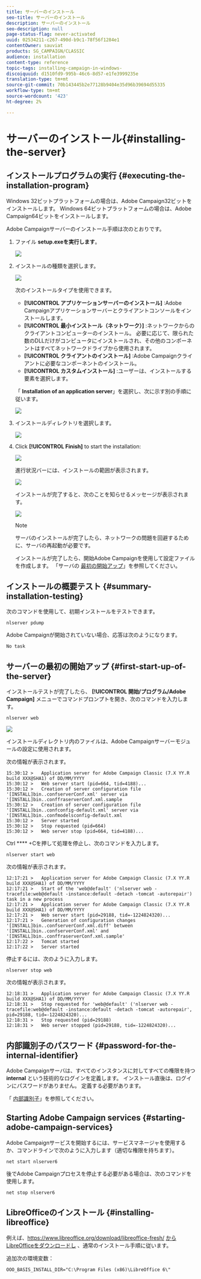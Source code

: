 ```yaml
---
title: サーバーのインストール
seo-title: サーバーのインストール
description: サーバーのインストール
seo-description: null
page-status-flag: never-activated
uuid: 02534211-c267-490d-b9c1-78f56f1284e1
contentOwner: sauviat
products: SG_CAMPAIGN/CLASSIC
audience: installation
content-type: reference
topic-tags: installing-campaign-in-windows-
discoiquuid: d1510fd9-995b-46c6-8d57-e1fe3999235e
translation-type: tm+mt
source-git-commit: 70b143445b2e77128b9404e35d96b39694d55335
workflow-type: tm+mt
source-wordcount: '423'
ht-degree: 2%

---
```



# サーバーのインストール{#installing-the-server}

## インストールプログラムの実行 {#executing-the-installation-program}

Windows 32ビットプラットフォームの場合は、Adobe Campaign32ビットをインストールします。 Windows 64ビットプラットフォームの場合は、Adobe Campaign64ビットをインストールします。

Adobe Campaignサーバーのインストール手順は次のとおりです。

1. ファイル **setup.exeを実行します**。

   ![](assets/s_ncs_install_installer_01.png)

1. インストールの種類を選択します。

   ![](assets/s_ncs_install_installer_01a.png)

   次のインストールタイプを使用できます。

   * **[!UICONTROL アプリケーションサーバーのインストール]** :Adobe Campaignアプリケーションサーバーとクライアントコンソールをインストールします。
   * **[!UICONTROL 最小インストール（ネットワーク）]** :ネットワークからのクライアントコンピューターのインストール。 必要に応じて、限られた数のDLLだけがコンピュータにインストールされ、その他のコンポーネントはすべてネットワークドライブから使用されます。
   * **[!UICONTROL クライアントのインストール]** :Adobe Campaignクライアントに必要なコンポーネントのインストール。
   * **[!UICONTROL カスタムインストール]** :ユーザーは、インストールする要素を選択します。

   「 **Installation of an application server**」を選択し、次に示す別の手順に従います。

   ![](assets/s_ncs_install_installer_02.png)

1. インストールディレクトリを選択します。

   ![](assets/s_ncs_install_installer_03.png)

1. Click **[!UICONTROL Finish]** to start the installation:

   ![](assets/s_ncs_install_installer_04.png)

   進行状況バーには、インストールの範囲が表示されます。

   ![](assets/s_ncs_install_installer_05.png)

   インストールが完了すると、次のことを知らせるメッセージが表示されます。

   ![](assets/s_ncs_install_installer_06.png)

   >[!NOTE]
   >
   >サーバのインストールが完了したら、ネットワークの問題を回避するために、サーバの再起動が必要です。

   インストールが完了したら、開始Adobe Campaignを使用して設定ファイルを作成します。 「サーバの [最初の開始アップ](#first-start-up-of-the-server)」を参照してください。

## インストールの概要テスト {#summary-installation-testing}

次のコマンドを使用して、初期インストールをテストできます。

```
nlserver pdump
```

Adobe Campaignが開始されていない場合、応答は次のようになります。

```
No task
```

## サーバーの最初の開始アップ {#first-start-up-of-the-server}

インストールテストが完了したら、 **[!UICONTROL 開始/プログラム/Adobe Campaign]** メニューでコマンドプロンプトを開き、次のコマンドを入力します。

```
nlserver web
```

![](assets/s_ncs_install_cmd_nlserverweb.png)

インストールディレクトリ内のファイルは、Adobe Campaignサーバーモジュールの設定に使用されます。

次の情報が表示されます。

```
15:30:12 >   Application server for Adobe Campaign Classic (7.X YY.R build XXX@SHA1) of DD/MM/YYYY
15:30:12 >   Web server start (pid=664, tid=4188)...
15:30:12 >   Creation of server configuration file '[INSTALL]bin..confserverConf.xml' server via '[INSTALL]bin..conffraserverConf.xml.sample
15:30:12 >   Creation of server configuration file '[INSTALL]bin..confconfig-default.xml' server via '[INSTALL]bin..confmodelsconfig-default.xml
15:30:12 >   Server started
15:30:12 >   Stop requested (pid=664)
15:30:12 >   Web server stop (pid=664, tid=4188)...
```

Ctrl **** +Cを押して処理を停止し、次のコマンドを入力します。

```
nlserver start web
```

次の情報が表示されます。

```
12:17:21 >   Application server for Adobe Campaign Classic (7.X YY.R build XXX@SHA1) of DD/MM/YYYY
12:17:21 >   Start of the 'web@default' ('nlserver web -tracefile:web@default -instance:default -detach -tomcat -autorepair') task in a new process 
12:17:21 >   Application server for Adobe Campaign Classic (7.X YY.R build XXX@SHA1) of DD/MM/YYYY
12:17:21 >   Web server start (pid=29188, tid=-1224824320)...
12:17:21 >   Generation of configuration changes '[INSTALL]bin..confserverConf.xml.diff' between '[INSTALL]bin..confserverConf.xml' and '[INSTALL]bin..conffraserverConf.xml.sample'
12:17:22 >   Tomcat started
12:17:22 >   Server started
```

停止するには、次のように入力します。

```
nlserver stop web
```

次の情報が表示されます。

```
12:18:31 >   Application server for Adobe Campaign Classic (7.X YY.R build XXX@SHA1) of DD/MM/YYYY
12:18:31 >   Stop requested for 'web@default' ('nlserver web -tracefile:web@default -instance:default -detach -tomcat -autorepair', pid=29188, tid=-1224824320)...
12:18:31 >   Stop requested (pid=29188)
12:18:31 >   Web server stopped (pid=29188, tid=-1224824320)...
```

## 内部識別子のパスワード {#password-for-the-internal-identifier}

Adobe Campaignサーバは、すべてのインスタンスに対してすべての権限を持つ **internal** という技術的なログインを定義します。 インストール直後は、ログインにパスワードがありません。 定義する必要があります。

「 [内部識別子](../../installation/using/campaign-server-configuration.md#internal-identifier)」を参照してください。

## Starting Adobe Campaign services {#starting-adobe-campaign-services}

Adobe Campaignサービスを開始するには、サービスマネージャを使用するか、コマンドラインで次のように入力します（適切な権限を持ちます）。

```
net start nlserver6
```

後でAdobe Campaignプロセスを停止する必要がある場合は、次のコマンドを使用します。

```
net stop nlserver6
```

## LibreOfficeのインストール {#installing-libreoffice}

例えば、https://www.libreoffice.org/download/libreoffice-fresh/ [からLibreOfficeをダウンロードし](https://www.libreoffice.org/download/libreoffice-fresh/) 、通常のインストール手順に従います。

追加次の環境変数：

```
OOO_BASIS_INSTALL_DIR="C:\Program Files (x86)\LibreOffice 6\"
```

